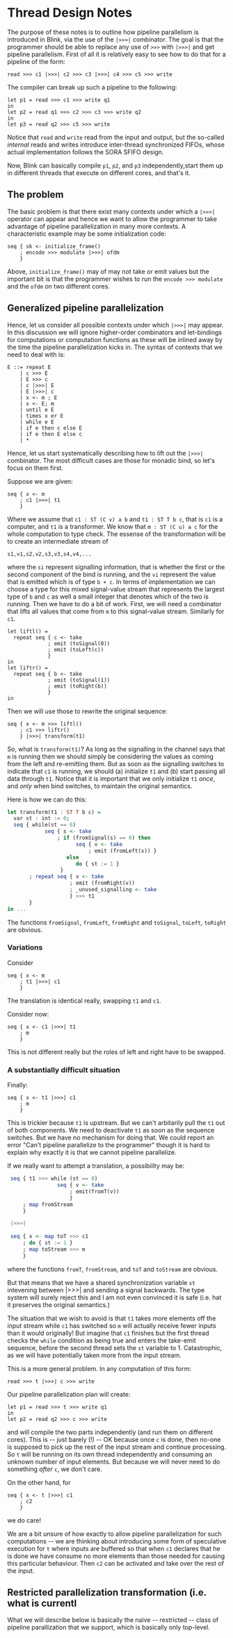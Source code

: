 # Thread Design Notes

The purpose of these notes is to outline how pipeline parallelism is introduced in Blink, via the use of the `|>>>|` combinator. The goal is that the programmer should be able to replace any use of `>>>` with `|>>>|` and get pipeline parallelism. First of all it is relatively easy to see how to do that for a pipeline
of the form:
```
read >>> c1 |>>>| c2 >>> c3 |>>>| c4 >>> c5 >>> write
```
The compiler can break up such a pipeline to the following:
```
let p1 = read >>> c1 >>> write q1
in
let p2 = read q1 >>> c2 >>> c3 >>> write q2
in
let p3 = read q2 >>> c5 >>> write
```

Notice that `read` and `write` read from the input and output, but the so-called _internal_ reads and writes introduce inter-thread synchronized FIFOs, whose
actual implementation follows the SORA SFIFO design. 

Now, Blink can basically compile `p1`, `p2`, and `p3` independently,start them up in different threads that execute on different cores, and that's it.


## The problem

The basic problem is that there exist many contexts under which a `|>>>|` operator can appear and hence we want to allow the programmer to take advantage of pipeline parallelization in many more contexts. A characteristic example may be some initialization code:

```
seq { sk <- initialize_frame()
    ; encode >>> modulate |>>>| ofdm
	}
```

Above, `initialize_frame()` may of may not take or emit values but the important bit is that the programmer wishes to run the `encode >>> modulate` and the `ofdm`
on two different cores.

## Generalized pipeline parallelization

Hence, let us consider all possible contexts under which `|>>>|` may appear. In this discussion we will ignore higher-order combinators and let-bindings for computations or computation functions as these will be inlined away by the time the pipeline parallelization kicks in. The syntax of contexts that we need to deal with is:

```
E ::= repeat E
    | c >>> E
	| E >>> c
	| c |>>>| E
	| E |>>>| c
	| x <- m ; E
	| x <- E; m
	| until e E
	| times x er E
	| while e E
	| if e then c else E
	| if e then E else c
	| *
```
Hence, let us start systematically describing how to lift out the `|>>>|` combinator. The most difficult cases are those for monadic bind, so let's focus on them first.

Suppose we are given:
```
seq { x <- m
    ; c1 |>>>| t1
	}
```
Where we assume that `c1 : ST (C v) a b` and `t1 : ST T b c`, that is `c1` is a computer, and `t1` is a transformer. We know that `m : ST (C u) a c` for the whole computation to type check.
The essense of the transformation will be to create an intermediate stream of
```
s1,v1,s2,v2,s3,v3,s4,v4,...
```
where the `si` represent signalling information, that is whether the first or the second component of the bind is running, and the `vi` represent the value that is emitted which is of type `b + c`.
In terms of implementation we can choose a type for this mixed signal-value stream that represents the largest type of `b` and `c` as well a small integer that denotes which of the two is running.
Then we have to do a bit of work. First, we will need a combinator that lifts all values that come from `m` to this signal-value stream. Similarly for `c1`.
```
let liftl() =
  repeat seq { c <- take
             ; emit (toSignal(0))
             ; emit (toLeft(c))
             }
in
let liftr() =
  repeat seq { b <- take
             ; emit (toSignal(1))
             ; emit (toRight(b))
             }
in
```
Then we will use those to rewrite the original sequence:
```
seq { x <- m >>> liftl()
    ; c1 >>> liftr()
	} |>>>| transform(t1)
```
So, what is `transform(t1)`? As long as the signalling in the channel says that `m` is running then we should simply be considering the values as coming from the left and re-emitting them.
But as soon as the signalling switches to indicate that `c1` is running, we should (a) initialize `t1` and (b) start passing all data through `t1`. Notice that it is important that we only
initialize `t1` _once_, and _only_ when bind switches, to maintain the original semantics.

Here is how we can do this:

```haskell
let transform(t1 : ST T b c) =
  var st : int := 0;
  seq { while(st == 0)
  	  	    seq { s <- take
  	  	 	    ; if (fromSignal(s) == 0) then
  	  	 		      seq { v <- take
  	  	 			      ; emit (fromLeft(s)) }
  	  	 	       else
  	  	 		      do { st := 1 }
  	  	 	     }
	   ; repeat seq { v <- take
	                ; emit (fromRight(v))
	                ; _unused_signalling <- take 
    			    } >>> t1
	   }
in ...
```
The functions `fromSignal`, `fromLeft`, `fromRight` and `toSignal`, `toLeft`, `toRight` are obvious.

### Variations

Consider
```
seq { x <- m
    ; t1 |>>>| c1
	}
```
The translation is identical really, swapping `t1` and `c1`.

Consider now:
```
seq { x <- c1 |>>>| t1
    ; m
	}
```
This is not different really but the roles of left and right have to be swapped.


### A substantially difficult situation

Finally:
```
seq { x <- t1 |>>>| c1
    ; m
	}
```
This is trickier because `t1` is upstream. But we can't arbitarily pull the `t1` out of both components. We need to deactivate `t1` as soon as the sequence switches. But we have no mechanism for doing that.
We could report an error "Can't pipeline parallelize to the programmer" though it is hard to explain why exactly it is that we cannot pipeline parallelize. 

If we really want to attempt a translation, a possibility may be:

```haskell
 seq { t1 >>> while (st == 0)
                seq { v <- take
				    ; emit(fromT(v))
					}
	 ; map fromStream
	 }

 |>>>|
 
 seq { x <- map toT >>> c1
     ; do { st := 1 }
	 ; map toStream >>> m
	 }
```

where the functions `fromT`, `fromStream`, and `toT` and `toStream` are obvious. 

But that means that we have a shared synchronization variable `st` intevening between |>>>| and sending a signal backwards. The type system will surely reject this and I am not even convinced it is safe (i.e. hat it preserves the original semantics.)

The situation that we wish to avoid is that `t1` takes more elements off the input stream while `c1` has switched so `m` will actually receive fewer inputs than it would originally! But imagine that `c1` finishes but the first thread checks the `while` condition as being true and enters the take-emit sequence, before the second thread sets the `st` variable to 1. Catastrophic, as we will have potentially taken more from the input stream. 

This is a more general problem. In any computation of this form: 

```
read >>> t |>>>| c >>> write
```
Our pipeline parallelization plan will create:
```
let p1 = read >>> t >>> write q1
in
let p2 = read q2 >>> c >>> write
```
and will compile the two parts independently (and run them on different cores). This is -- just barely (!) -- OK because once `c` is done, then no-one is supposed to
pick up the rest of the input stream and continue processing. So `t` will be running on its own thread independently and consuming an unknown number of input elements. But because we will never need to do something *after* `c`, we don't care.

On the other hand, for
```
seq { x <- t |>>>| c1
    ; c2
	}
```
we do care!


We are a bit unsure of how exactly to allow pipeline parallelization for such computations -- we are thinking about introducing some form of speculative
execution for `t` where inputs are buffered so that when `c1` declares that he is done we have consume no more elements than those needed for causing this
particular behaviour. Then `c2` can be activated and take over the rest of the input.



## Restricted parallelization transformation (i.e. what is currentl

What we will describe below is basically the naive -- restricted -- class of pipeline parallization that we support, which is basically only top-level.
